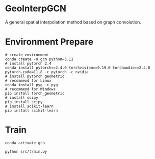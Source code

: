 # GeoInterpGCN
A general spatial interpolation method based on graph convolution.

# Environment Prepare
```shell
# create environment
conda create -n gcn python=3.11
# install pytorch 2.4
conda install pytorch==2.4.0 torchvision==0.19.0 torchaudio==2.4.0  pytorch-cuda=11.8 -c pytorch -c nvidia
# install pytorch geometric 
# recommend for Linux
conda install pyg -c pyg
# recommend for Windows
pip install torch_geometric
# install scipy
pip install scipy
# install scikit-learn
pip install scikit-learn
```

# Train
```shell
conda activate gcn

python src/train.py
```
